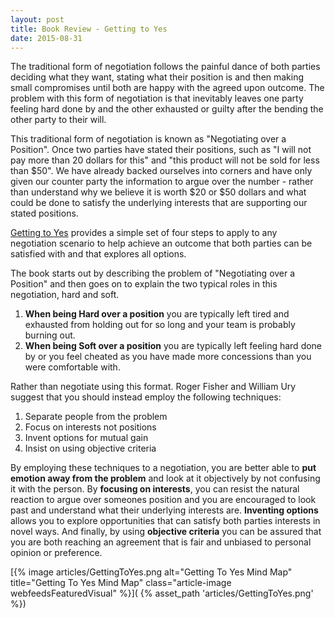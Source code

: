 ```yaml
---
layout: post
title: Book Review - Getting to Yes
date: 2015-08-31
---
```


The traditional form of negotiation follows the painful dance of both parties
deciding what they want, stating what their position is and then making small
compromises until both are happy with the agreed upon outcome. The problem with
this form of negotiation is that inevitably leaves one party feeling hard done
by and the other exhausted or guilty after the bending the other party to their
will.

<!--more-->

This traditional form of negotiation is known as "Negotiating over a Position".
Once two parties have stated their positions, such as "I will not pay more than
20 dollars for this" and "this product will not be sold for less than $50". We
have already backed ourselves into corners and have only given our counter
party the information to argue over the number - rather than understand why we
believe it is worth $20 or $50 dollars and what could be done to satisfy the
underlying interests that are supporting our stated positions.

[Getting to Yes](http://amzn.to/2flBYwx)
provides a simple set of four steps to apply to any negotiation
scenario to help achieve an outcome that both parties can be satisfied with and
that explores all options.

The book starts out by describing the problem of "Negotiating over a Position"
and then goes on to explain the two typical roles in this negotiation,
hard and soft.

1. **When being Hard over a position** you are typically left tired and exhausted
   from holding out for so long and your team is probably burning out.
2. **When being Soft over a position** you are typically left feeling hard done
   by or you feel cheated as you have made more concessions than you were
   comfortable with.

Rather than negotiate using this format. Roger Fisher and William Ury suggest
that you should instead employ the following techniques:

1. Separate people from the problem
1. Focus on interests not positions
2. Invent options for mutual gain
1. Insist on using objective criteria

By employing these techniques to a negotiation, you are better able to **put emotion
away from the problem** and look at it objectively by not confusing it with the
person. By **focusing on interests**, you can resist the natural reaction to argue
over someones position and you are encouraged to look past and understand what
their underlying interests are. **Inventing options** allows you to explore
opportunities that can satisfy both parties interests in novel ways. And
finally, by using **objective criteria** you can be assured that you are both
reaching an agreement that is fair and unbiased to personal opinion or
preference.

[{% image articles/GettingToYes.png alt="Getting To Yes Mind Map" title="Getting To Yes Mind Map" class="article-image webfeedsFeaturedVisual" %}](
{% asset_path 'articles/GettingToYes.png' %})
